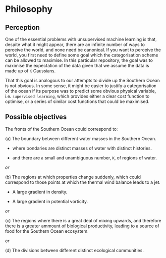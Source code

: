 # Philosophy

## Perception

One of the essential problems with unsupervised machine learning is that,
despite what it might appear, there are an infinite number of ways to perceive
the world, and none need be canonical. If you want to perceive the world,
you first need to define some goal which the categorisation scheme can be allowed
to maximise. In this particular repository, the goal was to maximise the
expectation of the data given that we assume the data is made up of `K` Gaussians.


That this goal is analogous to our attempts to divide up the Southern Ocean is
not obvious. In some sense, it might be easier to justify a categorisation of
the ocean if its purpose was to predict some obvious physical variable, i.e.
`supervised learning`, which provides either a clear cost function to optimise,
or a series of similar cost functions that could be maximised.

## Possible objectives

The fronts of the Southern Ocean could correspond to:

  (a) The boundary between different water masses in the Southern Ocean.

  * where bondaries are distinct masses of water with distinct histories.

  * and there are a small and unambiguous number, `K`, of regions of water.

   _*or*_ 

  (b) The regions at which properties change suddenly, which could correspond 
      to those points at which the thermal wind balance leads to a jet.

  * A large gradient in density.

  * A large gradient in potential vorticity.

   _*or*_

  (c) The regions where there is a great deal of mixing upwards, and therefore there is 
      a greater ammount of biological productivity, leading to a source of food for the 
      Southern Ocean ecosystem.

  _*or*_

  (d) The divisions between different distinct ecological communities.
